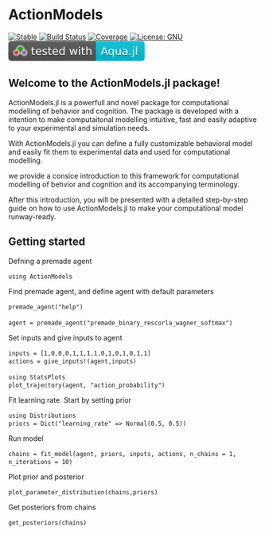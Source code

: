 # ActionModels

[![Stable](https://img.shields.io/badge/docs-stable-blue.svg)](https://ilabcode.github.io/ActionModels.jl)
[![Build Status](https://github.com/ilabcode/ActionModels.jl/actions/workflows/CI_full.yml/badge.svg?branch=main)](https://github.com/ilabcode/ActionModels.jl/actions/workflows/CI_full.yml?query=branch%3Amain)
[![Coverage](https://codecov.io/gh/ilabcode/ActionModels.jl/branch/main/graph/badge.svg?token=NVFiiPydFA)](https://codecov.io/gh/ilabcode/ActionModels.jl)
[![License: GNU](https://img.shields.io/badge/License-GNU-yellow)](<https://www.gnu.org/licenses/>)
[![Aqua QA](https://raw.githubusercontent.com/JuliaTesting/Aqua.jl/master/badge.svg)](https://github.com/JuliaTesting/Aqua.jl)

## Welcome to the ActionModels.jl package!

ActionModels.jl is a powerfull and novel package for computational modelling of behavior and cognition. The package is developed with a intention to make computaitonal modelling intuitive, fast and easily adaptive to your experimental and simulation needs.

With ActionModels.jl you can define a fully customizable behavioral model and easily fit them to experimental data and used for computational modelling.

we provide a consice introduction to this framework for computational modelling of behvior and cognition and its accompanying terminology.

After this introduction, you will be presented with a detailed step-by-step guide on how to use ActionModels.jl to make your computational model runway-ready.

## Getting started

Defning a premade agent

````@example Introduction
using ActionModels
````

Find premade agent, and define agent with default parameters

````@example Introduction
premade_agent("help")

agent = premade_agent("premade_binary_rescorla_wagner_softmax")
````

Set inputs and give inputs to agent

````@example Introduction
inputs = [1,0,0,0,1,1,1,1,0,1,0,1,0,1,1]
actions = give_inputs!(agent,inputs)

using StatsPlots
plot_trajectory(agent, "action_probability")
````

Fit learning rate. Start by setting prior

````@example Introduction
using Distributions
priors = Dict("learning_rate" => Normal(0.5, 0.5))
````

Run model

````@example Introduction
chains = fit_model(agent, priors, inputs, actions, n_chains = 1, n_iterations = 10)
````

Plot prior and posterior

````@example Introduction
plot_parameter_distribution(chains,priors)
````

Get posteriors from chains

````@example Introduction
get_posteriors(chains)
````

